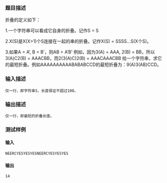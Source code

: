 ### 题目描述

折叠的定义如下：

1.一个字符串可以看成它自身的折叠。记作S = S

2.X(S)是X(X>1)个S连接在一起的串的折叠。记作X(S) = SSSS…S(X个S)。

3.如果A = A’, B = B’，则AB = A’B’ 例如，因为3(A) = AAA, 2(B) = BB，所以3(A)C2(B) = AAACBB，而2(3(A)C)2(B) = AAACAAACBB
给一个字符串，求它的最短折叠。例如AAAAAAAAAABABABCCD的最短折叠为：9(A)3(AB)CCD。

### 输入描述

```
仅一行，即字符串S，长度保证不超过100。
```
### 输出描述

```
仅一行，即最短的折叠长度。
```

### 测试样例
#### 输入
```
NEERCYESYESYESNEERCYESYESYES

```
#### 输出
```
14
```
